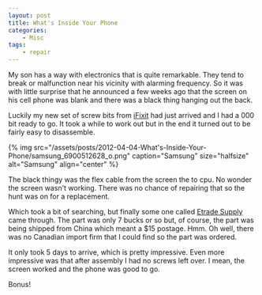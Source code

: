 ```yaml
---
layout: post
title: What's Inside Your Phone
categories:
    - Misc
tags:
    - repair
---
```


My son has a way with electronics that is quite remarkable. They tend to break or malfunction near his vicinity with alarming frequency. So it was with little surprise that he announced a few weeks ago that the screen on his cell phone was blank and there was a black thing hanging out the back.

Luckily my new set of screw bits from [iFixit](http://www.ifixit.com/) had just arrived and I had a 000 bit ready to go. It took a while to work out but in the end it turned out to be fairly easy to disassemble.

{% img src="/assets/posts/2012-04-04-What's-Inside-Your-Phone/samsung_6900512628_o.png" caption="Samsung" size="halfsize" alt="Samsung" align="center" %}

The black thingy was the flex cable from the screen the to cpu. No wonder the screen wasn't working. There was no chance of repairing that so the hunt was on for a replacement.

Which took a bit of searching, but finally some one called [Etrade Supply](http://www.etradesupply.com) came through. The part was only 7 bucks or so but, of course, the part was being shipped from China which meant a $15 postage. Hmm. Oh well, there was no Canadian import firm that I could find so the part was ordered.

It only took 5 days to arrive, which is pretty impressive. Even more impressive was that after assembly I had no screws left over. I mean, the screen worked and the phone was good to go.

Bonus!